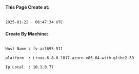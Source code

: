 
   
#### This Page Create at:

```bash

2025-01-22 - 06:47:34 UTC

```

#### Create By Machine:

```bash

Host Name : fv-az1695-511

platform  : Linux-6.8.0-1017-azure-x86_64-with-glibc2.39

Ip Local  : 10.1.0.77

```

